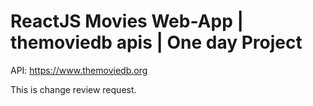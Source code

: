 # ReactJS Movies Web-App | themoviedb apis | One day Project

API: https://www.themoviedb.org


This is change review request.
